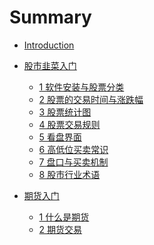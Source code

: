 # Summary

* [Introduction](README.md)

* [股市韭菜入门]()
  * [1 软件安装与股票分类](chapter1/section1/index.md)
  * [2 股票的交易时间与涨跌幅](chapter1/section2/index.md)
  * [3 股票统计图](chapter1/section3/index.md)
  * [4 股票交易规则](chapter1/section4/index.md)
  * [5 看盘界面](chapter1/section5/index.md)
  * [6 高低位买卖常识](chapter1/section6/index.md)
  * [7 盘口与买卖机制](chapter1/section7/index.md)
  * [8 股市行业术语](chapter1/section8/index.md)
* [期货入门]()
  * [1 什么是期货](chapter2/section1/index.md)
  * [2 期货交易](chapter2/section2/index.md)